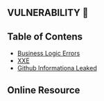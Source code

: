 ## VULNERABILITY :syringe:

## Table of Contens
  - [Business Logic Errors](https://github.com/acvn/b3lajar/blob/master/vuln/business.md)
  - [XXE](https://github.com/acvn/b3lajar/blob/master/vuln/xxe.md)
  - [Github Informationa Leaked](https://github.com/acvn/b3lajar/blob/master/vuln/leaked.md)
  

## Online Resource
